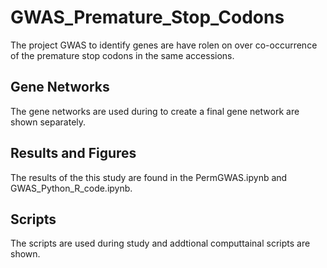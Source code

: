 # GWAS_Premature_Stop_Codons
The project GWAS to identify genes are have rolen on over co-occurrence of the premature stop codons in the same accessions.
## Gene Networks 
The gene networks are used during to create a final gene network are shown separately.
## Results and Figures
The results of the this study are found in the PermGWAS.ipynb and GWAS_Python_R_code.ipynb.
## Scripts 
The scripts are used during study and addtional computtainal scripts are shown. 

